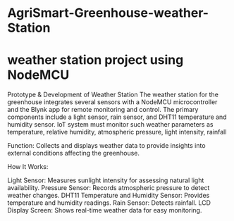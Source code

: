 # AgriSmart-Greenhouse-weather-Station
# weather station project using NodeMCU
Prototype & Development of Weather Station 
The weather station for the greenhouse integrates several sensors with a NodeMCU microcontroller and the Blynk app for remote monitoring and control. The primary components include a light sensor, rain sensor, and DHT11 temperature and humidity sensor. IoT system must monitor such weather parameters as temperature, relative humidity, atmospheric pressure, light intensity, rainfall

Function:
Collects and displays weather data to provide insights into external conditions affecting the greenhouse.

How It Works:

Light Sensor: Measures sunlight intensity for assessing natural light availability.
Pressure Sensor: Records atmospheric pressure to detect weather changes.
DHT11 Temperature and Humidity Sensor: Provides temperature and humidity readings.
Rain Sensor: Detects rainfall.
LCD Display Screen: Shows real-time weather data for easy monitoring.

